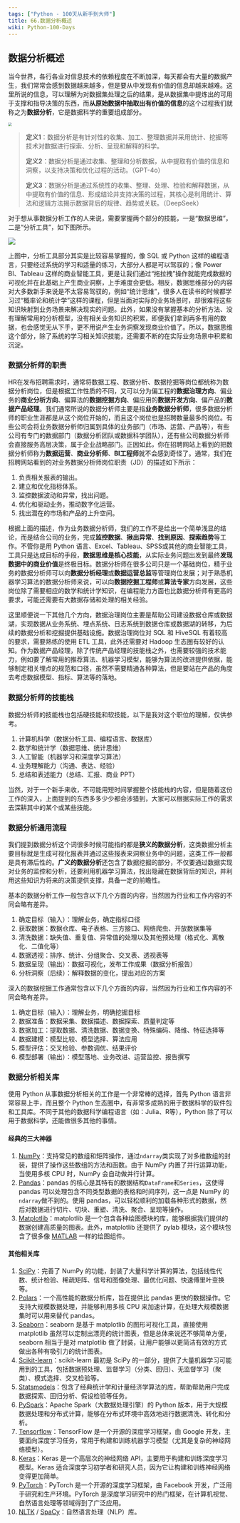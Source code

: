 ```yaml
---
tags: ["Python - 100天从新手到大师"]
title: 66.数据分析概述
wiki: Python-100-Days
---
```


## 数据分析概述

当今世界，各行各业对信息技术的依赖程度在不断加深，每天都会有大量的数据产生，我们常常会感到数据越来越多，但是要从中发现有价值的信息却越来越难。这里所说的信息，可以理解为对数据集处理之后的结果，是从数据集中提炼出的可用于支撑和指导决策的东西，而**从原始数据中抽取出有价值的信息**的这个过程我们就称之为**数据分析**，它是数据科学的重要组成部分。

<img src="res/data_science.png" style="zoom:50%;">

> **定义1**：数据分析是有针对性的收集、加工、整理数据并采用统计、挖掘等技术对数据进行探索、分析、呈现和解释的科学。
>
> **定义2**：数据分析是通过收集、整理和分析数据，从中提取有价值的信息和洞察，以支持决策和优化过程的活动。（GPT-4o）
>
> **定义3**：数据分析是通过系统性的收集、整理、处理、检验和解释数据，从中提取有价值的信息、形成结论并支持决策的过程，其核心是利用统计、算法和逻辑方法揭示数据背后的规律、趋势或关联。（DeepSeek）

对于想从事数据分析工作的人来说，需要掌握两个部分的技能，一是“数据思维”，二是“分析工具”，如下图所示。

![](res/contents_of_data_analysis.png)

上图中，分析工具部分其实是比较容易掌握的，像 SQL 或 Python 这样的编程语言，只要经过系统的学习和适量的练习，大部分人都是可以驾驭的；像 Power BI、Tableau 这样的商业智能工具，更是让我们通过“拖拉拽”操作就能完成数据的可视化并在此基础上产生商业洞察，上手难度会更低。相反，数据思维部分的内容对大多数新手来说是不太容易驾驭的，例如“统计思维”，很多人在读书的时候都学习过“概率论和统计学”这样的课程，但是当面对实际的业务场景时，却很难将这些知识映射到业务场景来解决现实的问题。此外，如果没有掌握基本的分析方法、没有理解常用的分析模型，没有相关业务知识的积累，即便我们拿到再多有用的数据，也会感觉无从下手，更不用说产生业务洞察发现商业价值了。所以，数据思维这个部分，除了系统的学习相关知识技能，还需要不断的在实际业务场景中积累和沉淀。

### 数据分析师的职责

HR在发布招聘需求时，通常将数据工程、数据分析、数据挖掘等岗位都统称为数据分析岗位，但是根据工作性质的不同，又可以分为偏工程的**数据治理方向**、偏业务的**商业分析方向**、偏算法的**数据挖掘方向**、偏应用的**数据开发方向**、偏产品的**数据产品经理**。我们通常所说的数据分析师主要是指**业务数据分析师**，很多数据分析师的职业生涯都是从这个岗位开始的，而且这个岗位也是招聘数量最多的岗位。有些公司会将业务数据分析师归属到具体的业务部门（市场、运营、产品等），有些公司有专门的数据部门（数据分析团队或数据科学团队），还有些公司数据分析师会直接服务高层决策，属于企业战略部门。正因如此，你在招聘网站上看到的把数据分析师称为**数据运营**、**商业分析师**、**BI工程师**就不会感到奇怪了。通常，我们在招聘网站看到的对业务数据分析师岗位职责（JD）的描述如下所示：

1. 负责相关报表的输出。
2. 建立和优化指标体系。
3. 监控数据波动和异常，找出问题。
4. 优化和驱动业务，推动数字化运营。
5. 找出潜在的市场和产品的上升空间。

根据上面的描述，作为业务数据分析师，我们的工作不是给出一个简单浅显的结论，而是结合公司的业务，完成**监控数据**、**揪出异常**、**找到原因**、**探索趋势**等工作。不管你是用 Python 语言、Excel、Tableau、SPSS或其他的商业智能工具，工具只是达成目标的手段，**数据思维是核心技能**，从实际业务问题出发到最终**发现数据中的商业价值**是终极目标。数据分析师在很多公司只是一个基础岗位，精于业务的数据分析师可以向**数据分析经理**或**数据运营总监**等管理岗位发展；对于熟悉机器学习算法的数据分析师来说，可以向**数据挖掘工程师**或**算法专家**方向发展，这些岗位除了需要相应的数学和统计学知识，在编程能力方面也比数据分析师有更高的要求，可能还需要有大数据存储和处理的相关经验。

这里顺便说一下其他几个方向，数据治理岗位主要是帮助公司建设数据仓库或数据湖，实现数据从业务系统、埋点系统、日志系统到数据仓库或数据湖的转移，为后续的数据分析和挖掘提供基础设施。数据治理岗位对 SQL 和 HiveSQL 有着较高的要求，需要熟练的使用 ETL 工具，此外还需要对 Hadoop 生态圈有较好的认知。作为数据产品经理，除了传统产品经理的技能栈之外，也需要较强的技术能力，例如要了解常用的推荐算法、机器学习模型，能够为算法的改进提供依据，能够制定相关埋点的规范和口径，虽然不需要精通各种算法，但是要站在产品的角度去考虑数据模型、指标、算法等的落地。

### 数据分析师的技能栈

数据分析师的技能栈也包括硬技能和软技能，以下是我对这个职位的理解，仅供参考。

1. 计算机科学（数据分析工具、编程语言、数据库）
2. 数学和统计学（数据思维、统计思维）
3. 人工智能（机器学习和深度学习算法）
4. 业务理解能力（沟通、表达、经验）
5. 总结和表述能力（总结、汇报、商业 PPT）

当然，对于一个新手来收，不可能用短时间掌握整个技能栈的内容，但是随着这份工作的深入，上面提到的东西多多少少都会涉猎到，大家可以根据实际工作的需求去深耕其中的某个或某些技能。

### 数据分析通用流程

我们提到数据分析这个词很多时候可能指的都是**狭义的数据分析**，这类数据分析主要目标就是生成可视化报表并通过这些报表来洞察业务中的问题，这类工作一般都是具有滞后性的。**广义的数据分析**还包含了数据挖掘的部分，不仅要通过数据实现对业务的监控和分析，还要利用机器学习算法，找出隐藏在数据背后的知识，并利用这些知识为将来的决策提供支撑，具备一定的前瞻性。

基本的数据分析工作一般包含以下几个方面的内容，当然因为行业和工作内容的不同会略有差异。

1. 确定目标（输入）：理解业务，确定指标口径
2. 获取数据：数据仓库、电子表格、三方接口、网络爬虫、开放数据集等
3. 清洗数据：缺失值、重复值、异常值的处理以及其他预处理（格式化、离散化、二值化等）
4. 数据透视：排序、统计、分组聚合、交叉表、透视表等
5. 数据呈现（输出）：数据可视化，发布工作成果（数据分析报告）
6. 分析洞察（后续）：解释数据的变化，提出对应的方案

深入的数据挖掘工作通常包含以下几个方面的内容，当然因为行业和工作内容的不同会略有差异。

1. 确定目标（输入）：理解业务，明确挖掘目标
2. 数据准备：数据采集、数据描述、数据探索、质量判定等
3. 数据加工：提取数据、清洗数据、数据变换、特殊编码、降维、特征选择等
4. 数据建模：模型比较、模型选择、算法应用
5. 模型评估：交叉检验、参数调优、结果评价
6. 模型部署（输出）：模型落地、业务改进、运营监控、报告撰写

### 数据分析相关库

使用 Python 从事数据分析相关的工作是一个非常棒的选择，首先 Python 语言非常容易上手，而且整个 Python 生态圈中，有非常多成熟的用于数据科学的软件包和工具库。不同于其他的数据科学编程语言（如：Julia、R等），Python 除了可以用于数据科学，还能做很多其他的事情。

#### 经典的三大神器

1. [NumPy](https://numpy.org/)：支持常见的数组和矩阵操作，通过`ndarray`类实现了对多维数组的封装，提供了操作这些数组的方法和函数。由于 NumPy 内置了并行运算功能，当使用多核 CPU 时，NumPy 会自动做并行计算。
2. [Pandas](https://pandas.pydata.org/)：pandas 的核心是其特有的数据结构`DataFrame`和`Series`，这使得 pandas 可以处理包含不同类型数据的表格和时间序列，这一点是 NumPy 的`ndarray`做不到的。使用 pandas，可以轻松顺利的加载各种形式的数据，然后对数据进行切片、切块、重塑、清洗、聚合、呈现等操作。
3. [Matplotlib](https://matplotlib.org/)：matplotlib 是一个包含各种绘图模块的库，能够根据我们提供的数据创建高质量的图表。此外，matplotlib 还提供了 pylab 模块，这个模块包含了很多像 [MATLAB](https://www.mathworks.com/products/matlab.html) 一样的绘图组件。

#### 其他相关库

1. [SciPy](https://scipy.org/)：完善了 NumPy 的功能，封装了大量科学计算的算法，包括线性代数、统计检验、稀疏矩阵、信号和图像处理、最优化问题、快速傅里叶变换等。
2. [Polars](https://pola.rs/)：一个高性能的数据分析库，旨在提供比 pandas 更快的数据操作。它支持大规模数据处理，并能够利用多核 CPU 来加速计算，在处理大规模数据集时可以用来替代 pandas。
3. [Seaborn](https://seaborn.pydata.org/)：seaborn 是基于 matplotlib 的图形可视化工具，直接使用 matplotlib 虽然可以定制出漂亮的统计图表，但是总体来说还不够简单方便，seaborn 相当于是对 matplotlib 做了封装，让用户能够以更简洁有效的方式做出各种有吸引力的统计图表。
4. [Scikit-learn](https://scikit-learn.org/)：scikit-learn 最初是 SciPy 的一部分，提供了大量机器学习可能用到的工具，包括数据预处理、监督学习（分类、回归）、无监督学习（聚类）、模式选择、交叉检验等。
5. [Statsmodels](https://www.statsmodels.org/stable/index.html)：包含了经典统计学和计量经济学算法的库，帮助帮助用户完成数据探索、回归分析、假设检验等任务。
6. [PySpark](https://spark.apache.org/)：Apache Spark（大数据处理引擎）的 Python 版本，用于大规模数据处理和分布式计算，能够在分布式环境中高效地进行数据清洗、转化和分析。
7. [Tensorflow](https://www.tensorflow.org/)：TensorFlow 是一个开源的深度学习框架，由 Google 开发，主要面向深度学习任务，常用于构建和训练机器学习模型（尤其是复杂的神经网络模型）。
8. [Keras](https://keras.io/)：Keras 是一个高层次的神经网络 API，主要用于构建和训练深度学习模型。Keras 适合深度学习初学者和研究人员，因为它让构建和训练神经网络变得更加简单。
9. [PyTorch](https://pytorch.org/)：PyTorch 是一个开源的深度学习框架，由 Facebook 开发，广泛用于研究和生产环境。PyTorch 是深度学习研究中的热门框架，在计算机视觉、自然语言处理等领域得到了广泛应用。
10. [NLTK](https://www.nltk.org/) / [SpaCy](https://spacy.io/)：自然语言处理（NLP）库。